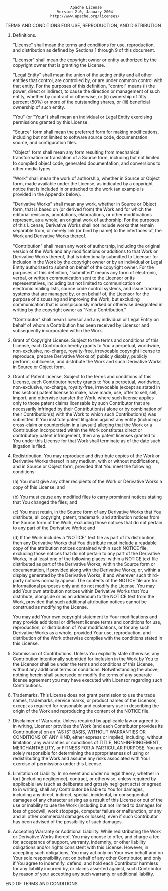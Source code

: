                                  Apache License
                           Version 2.0, January 2004
                        http://www.apache.org/licenses/

TERMS AND CONDITIONS FOR USE, REPRODUCTION, AND DISTRIBUTION

1.  Definitions.

    "License" shall mean the terms and conditions for use, reproduction, and
    distribution as defined by Sections 1 through 9 of this document.

    "Licensor" shall mean the copyright owner or entity authorized by the
    copyright owner that is granting the License.

    "Legal Entity" shall mean the union of the acting entity and all other
    entities that control, are controlled by, or are under common control with
    that entity.
    For the purposes of this definition, "control" means (i) the power, direct
    or indirect, to cause the direction or management of such entity, whether
    by contract or otherwise, or (ii) ownership of fifty percent (50%) or more
    of the outstanding shares, or (iii) beneficial ownership of such entity.

    "You" (or "Your") shall mean an individual or Legal Entity exercising
    permissions granted by this License.

    "Source" form shall mean the preferred form for making modifications,
    including but not limited to software source code, documentation source,
    and configuration files.

    "Object" form shall mean any form resulting from mechanical transformation
    or translation of a Source form, including but not limited to compiled
    object code, generated documentation, and conversions to other media
    types.

    "Work" shall mean the work of authorship, whether in Source or Object
    form, made available under the License, as indicated by a copyright notice
    that is included in or attached to the work (an example is provided in the
    Appendix below).

    "Derivative Works" shall mean any work, whether in Source or Object form,
    that is based on (or derived from) the Work and for which the editorial
    revisions, annotations, elaborations, or other modifications represent, as
    a whole, an original work of authorship.
    For the purposes of this License, Derivative Works shall not include works
    that remain separable from, or merely link (or bind by name) to the
    interfaces of, the Work and Derivative Works thereof.

    "Contribution" shall mean any work of authorship, including the original
    version of the Work and any modifications or additions to that Work or
    Derivative Works thereof, that is intentionally submitted to Licensor for
    inclusion in the Work by the copyright owner or by an individual or Legal
    Entity authorized to submit on behalf of the copyright owner.
    For the purposes of this definition, "submitted" means any form of
    electronic, verbal, or written communication sent to the Licensor or its
    representatives, including but not limited to communication on electronic
    mailing lists, source code control systems, and issue tracking systems
    that are managed by, or on behalf of, the Licensor for the purpose of
    discussing and improving the Work, but excluding communication that is
    conspicuously marked or otherwise designated in writing by the copyright
    owner as "Not a Contribution."

    "Contributor" shall mean Licensor and any individual or Legal Entity on
    behalf of whom a Contribution has been received by Licensor and
    subsequently incorporated within the Work.

2.  Grant of Copyright License.
    Subject to the terms and conditions of this License, each Contributor
    hereby grants to You a perpetual, worldwide, non-exclusive, no-charge,
    royalty-free, irrevocable copyright license to reproduce, prepare
    Derivative Works of, publicly display, publicly perform, sublicense, and
    distribute the Work and such Derivative Works in Source or Object form.

3.  Grant of Patent License.
    Subject to the terms and conditions of this License, each Contributor
    hereby grants to You a perpetual, worldwide, non-exclusive, no-charge,
    royalty-free, irrevocable (except as stated in this section) patent
    license to make, have made, use, offer to sell, sell, import, and
    otherwise transfer the Work, where such license applies only to those
    patent claims licensable by such Contributor that are necessarily
    infringed by their Contribution(s) alone or by combination of their
    Contribution(s) with the Work to which such Contribution(s) was submitted.
    If You institute patent litigation against any entity (including a
    cross-claim or counterclaim in a lawsuit) alleging that the Work or a
    Contribution incorporated within the Work constitutes direct or
    contributory patent infringement, then any patent licenses granted to You
    under this License for that Work shall terminate as of the date such
    litigation is filed.

4.  Redistribution.
    You may reproduce and distribute copies of the Work or Derivative Works
    thereof in any medium, with or without modifications, and in Source or
    Object form, provided that You meet the following conditions:

    (a) You must give any other recipients of the Work or Derivative Works a
    copy of this License; and

    (b) You must cause any modified files to carry prominent notices stating
    that You changed the files; and

    (c) You must retain, in the Source form of any Derivative Works that You
    distribute, all copyright, patent, trademark, and attribution notices from
    the Source form of the Work, excluding those notices that do not pertain
    to any part of the Derivative Works; and

    (d) If the Work includes a "NOTICE" text file as part of its distribution,
    then any Derivative Works that You distribute must include a readable copy
    of the attribution notices contained within such NOTICE file, excluding
    those notices that do not pertain to any part of the Derivative Works, in
    at least one of the following places:
    within a NOTICE text file distributed as part of the Derivative Works;
    within the Source form or documentation, if provided along with the
    Derivative Works; or, within a display generated by the Derivative Works,
    if and wherever such third-party notices normally appear.
    The contents of the NOTICE file are for informational purposes only and do
    not modify the License.
    You may add Your own attribution notices within Derivative Works that You
    distribute, alongside or as an addendum to the NOTICE text from the Work,
    provided that such additional attribution notices cannot be construed as
    modifying the License.

    You may add Your own copyright statement to Your modifications and may
    provide additional or different license terms and conditions for use,
    reproduction, or distribution of Your modifications, or for any such
    Derivative Works as a whole, provided Your use, reproduction, and
    distribution of the Work otherwise complies with the conditions stated in
    this License.

5.  Submission of Contributions.
    Unless You explicitly state otherwise, any Contribution intentionally
    submitted for inclusion in the Work by You to the Licensor shall be under
    the terms and conditions of this License, without any additional terms or
    conditions.
    Notwithstanding the above, nothing herein shall supersede or modify the
    terms of any separate license agreement you may have executed with
    Licensor regarding such Contributions.

6.  Trademarks.
    This License does not grant permission to use the trade names, trademarks,
    service marks, or product names of the Licensor, except as required for
    reasonable and customary use in describing the origin of the Work and
    reproducing the content of the NOTICE file.

7.  Disclaimer of Warranty.
    Unless required by applicable law or agreed to in writing, Licensor
    provides the Work (and each Contributor provides its Contributions) on an
    "AS IS" BASIS, WITHOUT WARRANTIES OR CONDITIONS OF ANY KIND, either
    express or implied, including, without limitation, any warranties or
    conditions of TITLE, NON-INFRINGEMENT, MERCHANTABILITY, or FITNESS FOR A
    PARTICULAR PURPOSE.
    You are solely responsible for determining the appropriateness of using or
    redistributing the Work and assume any risks associated with Your exercise
    of permissions under this License.

8.  Limitation of Liability.
    In no event and under no legal theory, whether in tort (including
    negligence), contract, or otherwise, unless required by applicable law
    (such as deliberate and grossly negligent acts) or agreed to in writing,
    shall any Contributor be liable to You for damages, including any direct,
    indirect, special, incidental, or consequential damages of any character
    arising as a result of this License or out of the use or inability to use
    the Work (including but not limited to damages for loss of goodwill, work
    stoppage, computer failure or malfunction, or any and all other commercial
    damages or losses), even if such Contributor has been advised of the
    possibility of such damages.

9.  Accepting Warranty or Additional Liability.
    While redistributing the Work or Derivative Works thereof, You may choose
    to offer, and charge a fee for, acceptance of support, warranty,
    indemnity, or other liability obligations and/or rights consistent with
    this License.
    However, in accepting such obligations, You may act only on Your own
    behalf and on Your sole responsibility, not on behalf of any other
    Contributor, and only if You agree to indemnify, defend, and hold each
    Contributor harmless for any liability incurred by, or claims asserted
    against, such Contributor by reason of your accepting any such warranty or
    additional liability.

END OF TERMS AND CONDITIONS
